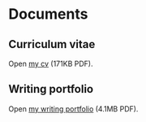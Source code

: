 # Documents

## Curriculum vitae

Open [my cv](HL_CV2023Mar-web.pdf) (171KB PDF).

## Writing portfolio

Open [my writing portfolio](HughLilly_portfolio.pdf) (4.1MB PDF).
